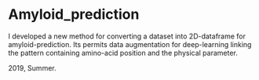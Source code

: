 # Amyloid_prediction
I developed a new method for converting a dataset into 2D-dataframe for amyloid-prediction.
Its permits data augmentation for deep-learning linking the pattern containing amino-acid position and the physical parameter.

2019, Summer.

